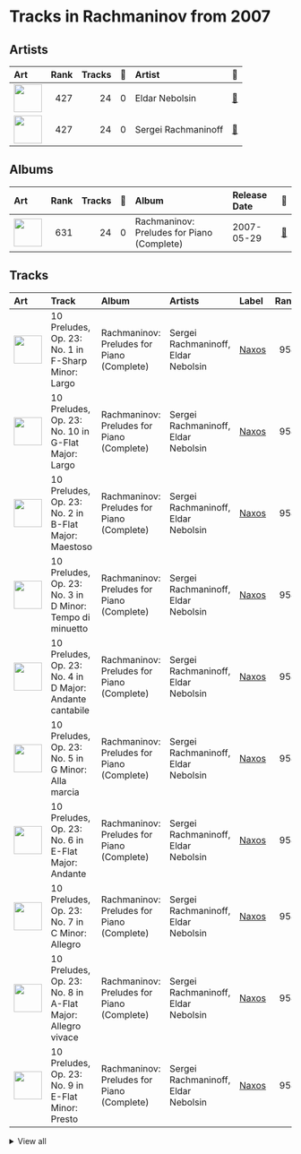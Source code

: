 # Tracks in Rachmaninov from 2007

## Artists

| Art | Rank | Tracks | 💚 | Artist | 🔗 |
|:---|---:|---:|---:|:---|:---|
| <img src="https://i.scdn.co/image/1b640748181bdba8cc37a0a6ee5148c27b374d4e" alt="" width="50" /> | 427 | 24 | 0 | Eldar Nebolsin | [🔗](https://open.spotify.com/artist/45ts2AJTWlzJ9JrQlCGxpX) |
| <img src="https://i.scdn.co/image/463e3c5c3e814761532f554913cf2af456bcba59" alt="" width="50" /> | 427 | 24 | 0 | Sergei Rachmaninoff | [🔗](https://open.spotify.com/artist/0Kekt6CKSo0m5mivKcoH51) |

## Albums

| Art | Rank | Tracks | 💚 | Album | Release Date | 🔗 |
|:---|---:|---:|---:|:---|:---|:---|
| <img src="https://i.scdn.co/image/ab67616d0000b2732d2154810a4e4472b4cc199e" alt="" width="50" /> | 631 | 24 | 0 | Rachmaninov: Preludes for Piano (Complete) | 2007-05-29 | [🔗](https://open.spotify.com/album/1vlnwUAidj7bEmRhsq4zTv) |

## Tracks



| Art | Track | Album | Artists | Label | Rank | 💚 | 🔗 |
|:---|:---|:---|:---|:---|---:|:---|:---|
| <img src="https://i.scdn.co/image/ab67616d0000b2732d2154810a4e4472b4cc199e" alt="" width="50" /> | 10 Preludes, Op. 23: No. 1 in F-Sharp Minor: Largo | Rachmaninov: Preludes for Piano (Complete) | Sergei Rachmaninoff, Eldar Nebolsin | [Naxos](../../../labels/naxos) | 954 | | [🔗](https://open.spotify.com/track/4JGHKe4tmlVDg4PoTWaoq7) |
| <img src="https://i.scdn.co/image/ab67616d0000b2732d2154810a4e4472b4cc199e" alt="" width="50" /> | 10 Preludes, Op. 23: No. 10 in G-Flat Major: Largo | Rachmaninov: Preludes for Piano (Complete) | Sergei Rachmaninoff, Eldar Nebolsin | [Naxos](../../../labels/naxos) | 954 | | [🔗](https://open.spotify.com/track/0vHlWIQiSsfhMrxwJodNeP) |
| <img src="https://i.scdn.co/image/ab67616d0000b2732d2154810a4e4472b4cc199e" alt="" width="50" /> | 10 Preludes, Op. 23: No. 2 in B-Flat Major: Maestoso | Rachmaninov: Preludes for Piano (Complete) | Sergei Rachmaninoff, Eldar Nebolsin | [Naxos](../../../labels/naxos) | 954 | | [🔗](https://open.spotify.com/track/4pgud5L6apTBZ6sqeqnt44) |
| <img src="https://i.scdn.co/image/ab67616d0000b2732d2154810a4e4472b4cc199e" alt="" width="50" /> | 10 Preludes, Op. 23: No. 3 in D Minor: Tempo di minuetto | Rachmaninov: Preludes for Piano (Complete) | Sergei Rachmaninoff, Eldar Nebolsin | [Naxos](../../../labels/naxos) | 954 | | [🔗](https://open.spotify.com/track/0LsNtrpdw7vz8ISVrQYMnM) |
| <img src="https://i.scdn.co/image/ab67616d0000b2732d2154810a4e4472b4cc199e" alt="" width="50" /> | 10 Preludes, Op. 23: No. 4 in D Major: Andante cantabile | Rachmaninov: Preludes for Piano (Complete) | Sergei Rachmaninoff, Eldar Nebolsin | [Naxos](../../../labels/naxos) | 954 | | [🔗](https://open.spotify.com/track/0NtUQYljbdO9M2oIvUarTB) |
| <img src="https://i.scdn.co/image/ab67616d0000b2732d2154810a4e4472b4cc199e" alt="" width="50" /> | 10 Preludes, Op. 23: No. 5 in G Minor: Alla marcia | Rachmaninov: Preludes for Piano (Complete) | Sergei Rachmaninoff, Eldar Nebolsin | [Naxos](../../../labels/naxos) | 954 | | [🔗](https://open.spotify.com/track/0dwRX7z5Yzr1K96QhAKOBh) |
| <img src="https://i.scdn.co/image/ab67616d0000b2732d2154810a4e4472b4cc199e" alt="" width="50" /> | 10 Preludes, Op. 23: No. 6 in E-Flat Major: Andante | Rachmaninov: Preludes for Piano (Complete) | Sergei Rachmaninoff, Eldar Nebolsin | [Naxos](../../../labels/naxos) | 954 | | [🔗](https://open.spotify.com/track/4VH21d5xLD6DtFKcawuoXw) |
| <img src="https://i.scdn.co/image/ab67616d0000b2732d2154810a4e4472b4cc199e" alt="" width="50" /> | 10 Preludes, Op. 23: No. 7 in C Minor: Allegro | Rachmaninov: Preludes for Piano (Complete) | Sergei Rachmaninoff, Eldar Nebolsin | [Naxos](../../../labels/naxos) | 954 | | [🔗](https://open.spotify.com/track/1BKKpyRblOv1OWjZ0CcAWo) |
| <img src="https://i.scdn.co/image/ab67616d0000b2732d2154810a4e4472b4cc199e" alt="" width="50" /> | 10 Preludes, Op. 23: No. 8 in A-Flat Major: Allegro vivace | Rachmaninov: Preludes for Piano (Complete) | Sergei Rachmaninoff, Eldar Nebolsin | [Naxos](../../../labels/naxos) | 954 | | [🔗](https://open.spotify.com/track/3nJNmPeYs4buaULmYJ26X6) |
| <img src="https://i.scdn.co/image/ab67616d0000b2732d2154810a4e4472b4cc199e" alt="" width="50" /> | 10 Preludes, Op. 23: No. 9 in E-Flat Minor: Presto | Rachmaninov: Preludes for Piano (Complete) | Sergei Rachmaninoff, Eldar Nebolsin | [Naxos](../../../labels/naxos) | 954 | | [🔗](https://open.spotify.com/track/5v2O3vGKHlmLVLqNKcOwCO) |


<details>
<summary>View all</summary>

| Art | Track | Album | Artists | Label | Rank | 💚 | 🔗 |
|:---|:---|:---|:---|:---|---:|:---|:---|
| <img src="https://i.scdn.co/image/ab67616d0000b2732d2154810a4e4472b4cc199e" alt="" width="50" /> | 13 Preludes, Op. 32: No. 1 in C Major: Allegro vivace | Rachmaninov: Preludes for Piano (Complete) | Sergei Rachmaninoff, Eldar Nebolsin | [Naxos](../../../labels/naxos) | 954 | | [🔗](https://open.spotify.com/track/3I7u1AhIGc9XHKQIjb1ZBG) |
| <img src="https://i.scdn.co/image/ab67616d0000b2732d2154810a4e4472b4cc199e" alt="" width="50" /> | 13 Preludes, Op. 32: No. 10 in B Minor: Lento | Rachmaninov: Preludes for Piano (Complete) | Sergei Rachmaninoff, Eldar Nebolsin | [Naxos](../../../labels/naxos) | 954 | | [🔗](https://open.spotify.com/track/6dclMhwb2xkTzcGFXYdUeQ) |
| <img src="https://i.scdn.co/image/ab67616d0000b2732d2154810a4e4472b4cc199e" alt="" width="50" /> | 13 Preludes, Op. 32: No. 11 in B Major: Allegretto | Rachmaninov: Preludes for Piano (Complete) | Sergei Rachmaninoff, Eldar Nebolsin | [Naxos](../../../labels/naxos) | 954 | | [🔗](https://open.spotify.com/track/5RrWiz8zrTJCjHENxHTAJZ) |
| <img src="https://i.scdn.co/image/ab67616d0000b2732d2154810a4e4472b4cc199e" alt="" width="50" /> | 13 Preludes, Op. 32: No. 12 in G-Sharp Minor: Allegro | Rachmaninov: Preludes for Piano (Complete) | Sergei Rachmaninoff, Eldar Nebolsin | [Naxos](../../../labels/naxos) | 954 | | [🔗](https://open.spotify.com/track/7JsvE4iJtehI0KbUeljgj5) |
| <img src="https://i.scdn.co/image/ab67616d0000b2732d2154810a4e4472b4cc199e" alt="" width="50" /> | 13 Preludes, Op. 32: No. 13 in D-Flat Major: Grave - Allegro | Rachmaninov: Preludes for Piano (Complete) | Sergei Rachmaninoff, Eldar Nebolsin | [Naxos](../../../labels/naxos) | 954 | | [🔗](https://open.spotify.com/track/6LsBz8fLOpY96erLer7cRj) |
| <img src="https://i.scdn.co/image/ab67616d0000b2732d2154810a4e4472b4cc199e" alt="" width="50" /> | 13 Preludes, Op. 32: No. 2 in B-Flat Minor: Allegretto | Rachmaninov: Preludes for Piano (Complete) | Sergei Rachmaninoff, Eldar Nebolsin | [Naxos](../../../labels/naxos) | 954 | | [🔗](https://open.spotify.com/track/2jcKSE0ixtPCCfDPEln1FI) |
| <img src="https://i.scdn.co/image/ab67616d0000b2732d2154810a4e4472b4cc199e" alt="" width="50" /> | 13 Preludes, Op. 32: No. 3 in E Major: Allegro vivace | Rachmaninov: Preludes for Piano (Complete) | Sergei Rachmaninoff, Eldar Nebolsin | [Naxos](../../../labels/naxos) | 954 | | [🔗](https://open.spotify.com/track/2cRFzJYirvLmlJX2DXO940) |
| <img src="https://i.scdn.co/image/ab67616d0000b2732d2154810a4e4472b4cc199e" alt="" width="50" /> | 13 Preludes, Op. 32: No. 4 in E Minor: Allegro con brio | Rachmaninov: Preludes for Piano (Complete) | Sergei Rachmaninoff, Eldar Nebolsin | [Naxos](../../../labels/naxos) | 954 | | [🔗](https://open.spotify.com/track/5GjDNg9mTkPrqUfg6CI8Zc) |
| <img src="https://i.scdn.co/image/ab67616d0000b2732d2154810a4e4472b4cc199e" alt="" width="50" /> | 13 Preludes, Op. 32: No. 5 in G Major: Moderato | Rachmaninov: Preludes for Piano (Complete) | Sergei Rachmaninoff, Eldar Nebolsin | [Naxos](../../../labels/naxos) | 954 | | [🔗](https://open.spotify.com/track/3bKoITIhcQfjzAvhQn3NCU) |
| <img src="https://i.scdn.co/image/ab67616d0000b2732d2154810a4e4472b4cc199e" alt="" width="50" /> | 13 Preludes, Op. 32: No. 6 in F Minor: Allegro appassionato | Rachmaninov: Preludes for Piano (Complete) | Sergei Rachmaninoff, Eldar Nebolsin | [Naxos](../../../labels/naxos) | 954 | | [🔗](https://open.spotify.com/track/67SGGqw9rymqT1DvdT5ka6) |
| <img src="https://i.scdn.co/image/ab67616d0000b2732d2154810a4e4472b4cc199e" alt="" width="50" /> | 13 Preludes, Op. 32: No. 7 in F Major: Moderato | Rachmaninov: Preludes for Piano (Complete) | Sergei Rachmaninoff, Eldar Nebolsin | [Naxos](../../../labels/naxos) | 954 | | [🔗](https://open.spotify.com/track/4g9sNU83qPH85xNoFAZqED) |
| <img src="https://i.scdn.co/image/ab67616d0000b2732d2154810a4e4472b4cc199e" alt="" width="50" /> | 13 Preludes, Op. 32: No. 8 in A Minor: Vivo | Rachmaninov: Preludes for Piano (Complete) | Sergei Rachmaninoff, Eldar Nebolsin | [Naxos](../../../labels/naxos) | 954 | | [🔗](https://open.spotify.com/track/5BuaEWlAqAY71w10Q4Yd6B) |
| <img src="https://i.scdn.co/image/ab67616d0000b2732d2154810a4e4472b4cc199e" alt="" width="50" /> | 13 Preludes, Op. 32: No. 9 in A Major: Allegro moderato | Rachmaninov: Preludes for Piano (Complete) | Sergei Rachmaninoff, Eldar Nebolsin | [Naxos](../../../labels/naxos) | 954 | | [🔗](https://open.spotify.com/track/07EzJ4VrpLaQtTzKyOAH3w) |
| <img src="https://i.scdn.co/image/ab67616d0000b2732d2154810a4e4472b4cc199e" alt="" width="50" /> | Morceaux de fantaisie, Op. 3: No. 2, Prelude in C-Sharp Minor | Rachmaninov: Preludes for Piano (Complete) | Sergei Rachmaninoff, Eldar Nebolsin | [Naxos](../../../labels/naxos) | 954 | | [🔗](https://open.spotify.com/track/3jyko3okSMjZbIGdElSQN5) |

</details>

